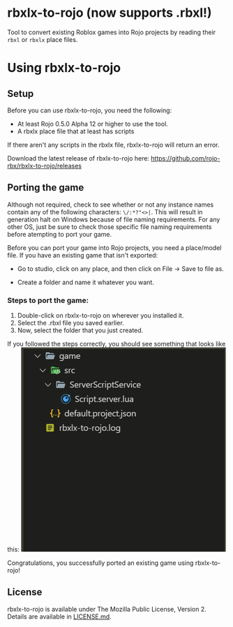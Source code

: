 # rbxlx-to-rojo (now supports .rbxl!)
Tool to convert existing Roblox games into Rojo projects by reading their `rbxl` or `rbxlx` place files.

# Using rbxlx-to-rojo
## Setup
Before you can use rbxlx-to-rojo, you need the following:

- At least Rojo 0.5.0 Alpha 12 or higher to use the tool.
- A rbxlx place file that at least has scripts

If there aren't any scripts in the rbxlx file, rbxlx-to-rojo will return an error.

Download the latest release of rbxlx-to-rojo here: https://github.com/rojo-rbx/rbxlx-to-rojo/releases
## Porting the game
Although not required, check to see whether or not any instance names contain any of the following characters: `\/:*?"<>|`. This will result in generation halt on Windows because of file naming requirements. For any other OS, just be sure to check those specific file naming requirements before atempting to port your game.

Before you can port your game into Rojo projects, you need a place/model file. If you have an existing game that isn't exported:

- Go to studio, click on any place, and then click on File -> Save to file as.

- Create a folder and name it whatever you want.
### Steps to port the game:
1. Double-click on rbxlx-to-rojo on wherever you installed it.
2. Select the .rbxl file you saved earlier.
3. Now, select the folder that you just created.

If you followed the steps correctly, you should see something that looks like this:
![](assets/folders.png)

Congratulations, you successfully ported an existing game using rbxlx-to-rojo!

## License
rbxlx-to-rojo is available under The Mozilla Public License, Version 2. Details are available in [LICENSE.md](LICENSE.md).

